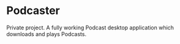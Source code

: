 # Podcaster
Private project. A fully working Podcast desktop application which downloads and plays Podcasts.
